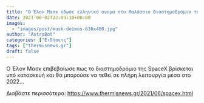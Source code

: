 ```yaml
---
title: "Ο Έλον Μασκ έδωσε ελληνικό όνομα στο θαλάσσιο διαστημοδρόμιο της SpaceX"
date: 2021-06-02T22:03:10+00:00
images:
  - "images/post/musk-deimos-630x400.jpg"
author: "AstroBot"
categories: ["Ειδήσεις"]
tags: ["thermisnews.gr"]
draft: false
---
```


O Έλον Μασκ επιβεβαίωσε πως το διαστημοδρόμιο της SpaceX βρίσκεται υπό κατασκευή και θα μπορούσε να τεθεί σε πλήρη λειτουργία μέσα στο 2022...

Διαβάστε περισσότερα: https://www.thermisnews.gr/2021/06/spacex.html
